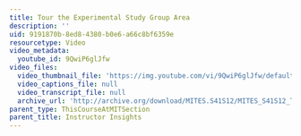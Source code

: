 ```yaml
---
title: Tour the Experimental Study Group Area
description: ''
uid: 9191870b-8ed8-4380-b0e6-a66c8bf6359e
resourcetype: Video
video_metadata:
  youtube_id: 9QwiP6glJfw
video_files:
  video_thumbnail_file: 'https://img.youtube.com/vi/9QwiP6glJfw/default.jpg'
  video_captions_file: null
  video_transcript_file: null
  archive_url: 'http://archive.org/download/MITES.S41S12/MITES_S41S12_Teaching12_300k.mp4'
parent_type: ThisCourseAtMITSection
parent_title: Instructor Insights
---
```

